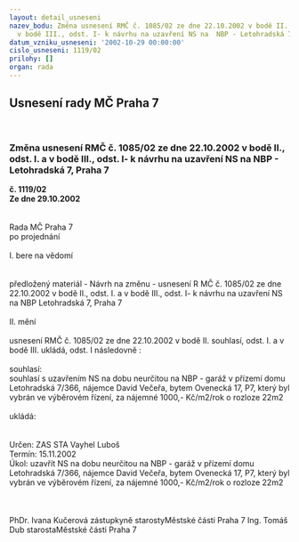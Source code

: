 ```yaml
---
layout: detail_usneseni
nazev_bodu: Změna usnesení RMČ č. 1085/02 ze dne 22.10.2002 v bodě II., odst. I. a
  v bodě III., odst. I- k návrhu na uzavření NS na  NBP - Letohradská 7, Praha 7
datum_vzniku_usneseni: '2002-10-29 00:00:00'
cislo_usneseni: 1119/02
prilohy: []
organ: rada
---
```

<div id="ucUsn_pList" class="usn">
	<span><h2>Usnesení rady MČ Praha 7 </h2>
<br></span><div class="standBody">
<span><h3>Změna usnesení RMČ č. 1085/02 ze dne 22.10.2002 v bodě II., odst. I. a v bodě III., odst. I- k návrhu na uzavření NS na  NBP - Letohradská 7, Praha 7</h3></span><div class="center">
		<strong>č. 1119/02</strong><br>
	</div>
<div class="center">
		<strong>Ze dne 29.10.2002</strong><br><br>
	</div>
<br>Rada MČ Praha 7<br>po projednání<br><br>I.	bere na vědomí<br><br> <br>předložený materiál - Návrh na změnu - usnesení R MČ č. 1085/02 ze dne 22.10.2002 v bodě II., odst. I. a v bodě III., odst. I- k návrhu na uzavření NS na  NBP Letohradská 7, Praha 7<br><br>II.	mění <br> <br>usnesení RMČ č. 1085/02 ze dne 22.10.2002 v bodě II. souhlasí, odst. I. a v bodě III. ukládá, odst. I následovně : <br><br>souhlasí:<br>souhlasí s uzavřením NS na dobu neurčitou na NBP - garáž v přízemí domu Letohradská 7/366, nájemce David Večeřa, bytem Ovenecká 17, P7, který byl vybrán ve výběrovém řízení, za nájemné 1000,- Kč/m2/rok o rozloze 22m2<br><br>ukládá:<br><br> <br>Určen:	ZAS STA Vayhel Luboš<br>Termín: 15.11.2002<br>Úkol:	uzavřít NS na dobu neurčitou na NBP - garáž v přízemí domu Letohradská 7/366, nájemce David Večeřa, bytem Ovenecká 17, P7, který byl vybrán ve výběrovém řízení, za nájemné 1000,- Kč/m2/rok o rozloze 22m2<br> <br><br>	<br>PhDr. Ivana Kučerová zástupkyně starostyMěstské části Praha 7	Ing. Tomáš Dub starostaMěstské části Praha 7<br>	<br><br>
</div>
</div>